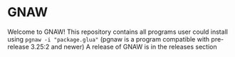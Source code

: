 # GNAW
Welcome to GNAW!
This repository contains all programs user could install using `pgnaw -i "package.glua"` (pgnaw is a program compatible with pre-release 3.25:2 and newer)
A release of GNAW is in the releases section
